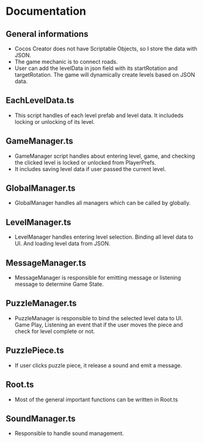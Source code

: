 # Documentation

## General informations
- Cocos Creator does not have Scriptable Objects, so I store the data with JSON.
- The game mechanic is to connect roads.
- User can add the levelData in json field with its startRotation and targetRotation. The game will dynamically create levels based on JSON data.
  
## EachLevelData.ts
- This script handles of each level prefab and level data. It includeds locking or unlocking of its level.

## GameManager.ts
- GameManager script handles about entering level, game, and checking the clicked level is locked or unlocked from PlayerPrefs.
- It includes saving level data if user passed the current level.

## GlobalManager.ts
- GlobalManager handles all managers which can be called by globally.

## LevelManager.ts
- LevelManager handles entering level selection. Binding all level data to UI. And loading level data from JSON.

## MessageManager.ts
- MessageManager is responsible for emitting message or listening message to determine Game State.

## PuzzleManager.ts
- PuzzleManager is responsible to bind the selected level data to UI. Game Play, Listening an event that if the user moves the piece and check for level complete or not.

## PuzzlePiece.ts
- If user clicks puzzle piece, it release a sound and emit a message.

## Root.ts
- Most of the general important functions can be written in Root.ts

## SoundManager.ts
- Responsible to handle sound management.
